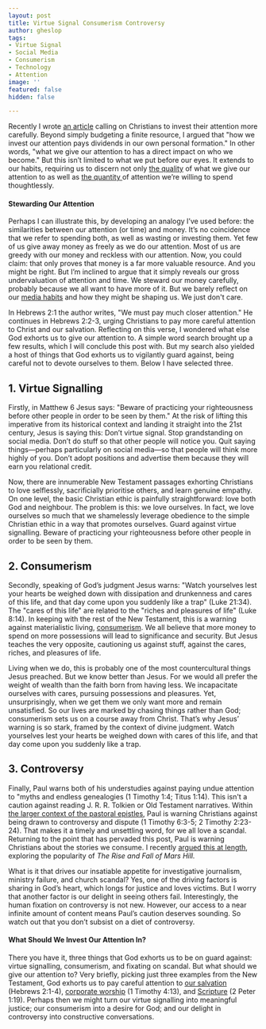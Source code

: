 ```yaml
---
layout: post
title: Virtue Signal Consumerism Controversy
author: gheslop
tags:
- Virtue Signal
- Social Media
- Consumerism
- Technology
- Attention
image: ''
featured: false
hidden: false

---
```

Recently I wrote [an article](https://rekindle.co.za/content/2021-10-26-be-careful-how-your-spend-your-attention "Be Careful Spending Attention") calling on Christians to invest their attention more carefully. Beyond simply budgeting a finite resource, I argued that "how we invest our attention pays dividends in our own personal formation." In other words, "what we give our attention to has a direct impact on who we become." But this isn’t limited to what we put before our eyes. It extends to our habits, requiring us to discern not only [the quality](https://rekindle.co.za/content/2021-09-23-would-you-watch-porn-if-the-plots-were-better "On Watching Porn") of what we give our attention to as well as [the quantity ](https://rekindle.co.za/content/2021-06-02-wendell-berry-consumerism "Where is the Line?")of attention we’re willing to spend thoughtlessly.

#### Stewarding Our Attention

Perhaps I can illustrate this, by developing an analogy I’ve used before: the similarities between our attention (or time) and money. It’s no coincidence that we refer to spending both, as well as wasting or investing them. Yet few of us give away money as freely as we do our attention. Most of us are greedy with our money and reckless with our attention. Now, you could claim: that only proves that money is a far more valuable resource. And you might be right. But I’m inclined to argue that it simply reveals our gross undervaluation of attention and time. We steward our money carefully, probably because we all want to have more of it. But we barely reflect on our [media habits](https://rekindle.co.za/content/more-ways-technology-takes/ "Technology Takes") and how they might be shaping us. We just don't care.

In Hebrews 2:1 the author writes, "We must pay much closer attention." He continues in Hebrews 2:2-3, urging Christians to pay more careful attention to Christ and our salvation. Reflecting on this verse, I wondered what else God exhorts us to give our attention to. A simple word search brought up a few results, which I will conclude this post with. But my search also yielded a host of things that God exhorts us to vigilantly guard against, being careful not to devote ourselves to them. Below I have selected three.

## 1. Virtue Signalling

Firstly, in Matthew 6 Jesus says: "Beware of practicing your righteousness before other people in order to be seen by them." At the risk of lifting this imperative from its historical context and landing it straight into the 21st century, Jesus is saying this: Don’t virtue signal. Stop grandstanding on social media. Don’t do stuff so that other people will notice you. Quit saying things—perhaps particularly on social media—so that people will think more highly of you. Don’t adopt positions and advertise them because they will earn you relational credit.

Now, there are innumerable New Testament passages exhorting Christians to love selflessly, sacrificially prioritise others, and learn genuine empathy. On one level, the basic Christian ethic is painfully straightforward: love both God and neighbour. The problem is this: we love ourselves. In fact, we love ourselves so much that we shamelessly leverage obedience to the simple Christian ethic in a way that promotes ourselves. Guard against virtue signalling. Beware of practicing your righteousness before other people in order to be seen by them.

## 2. Consumerism

Secondly, speaking of God’s judgment Jesus warns: "Watch yourselves lest your hearts be weighed down with dissipation and drunkenness and cares of this life, and that day come upon you suddenly like a trap" (Luke 21:34). The "cares of this life" are related to the "riches and pleasures of life" (Luke 8:14). In keeping with the rest of the New Testament, this is a warning against materialistic living, [consumerism](https://rekindle.co.za/content/2021-05-19-discernment-new-technology "Good Old-Fashioned Consumerism"). We all believe that more money to spend on more possessions will lead to significance and security. But Jesus teaches the very opposite, cautioning us against stuff, against the cares, riches, and pleasures of life.

Living when we do, this is probably one of the most countercultural things Jesus preached. But we know better than Jesus. For we would all prefer the weight of wealth than the faith born from having less. We incapacitate ourselves with cares, pursuing possessions and pleasures. Yet, unsurprisingly, when we get them we only want more and remain unsatisfied. So our lives are marked by chasing things rather than God; consumerism sets us on a course away from Christ. That’s why Jesus’ warning is so stark, framed by the context of divine judgment. Watch yourselves lest your hearts be weighed down with cares of this life, and that day come upon you suddenly like a trap.

## 3. Controversy

Finally, Paul warns both of his understudies against paying undue attention to "myths and endless genealogies (1 Timothy 1:4; Titus 1:14). This isn't a caution against reading J. R. R. Tolkien or Old Testament narratives. Within [the larger context of the pastoral epistles](https://rekindle.co.za/content/doodle-driscoll-perilous-negativism-and-the-apostle-paul/ "Perilous Negativism"), Paul is warning Christians against being drawn to controversy and dispute (1 Timothy 6:3-5; 2 Timothy 2:23-24). That makes it a timely and unsettling word, for we all love a scandal. Returning to the point that has pervaded this post, Paul is warning Christians about the stories we consume. I recently [argued this at length](https://rekindle.co.za/content/2021-09-15-rise-and-fall-of-mars-hill "Rise and Fall of Mars Hill"), exploring the popularity of _The Rise and Fall of Mars Hill._

What is it that drives our insatiable appetite for investigative journalism, ministry failure, and church scandal? Yes, one of the driving factors is sharing in God’s heart, which longs for justice and loves victims. But I worry that another factor is our delight in seeing others fail. Interestingly, the human fixation on controversy is not new. However, our access to a near infinite amount of content means Paul’s caution deserves sounding. So watch out that you don’t subsist on a diet of controversy.

#### What Should We Invest Our Attention In?

There you have it, three things that God exhorts us to be on guard against: virtue signalling, consumerism, and fixating on scandal. But what should we give our attention to? Very briefly, picking just three examples from the New Testament, God exhorts us to pay careful attention to [our salvation](https://rekindle.co.za/content/2020-07-29-assurance-apostasy "Seeking Assurance in Salvation") (Hebrews 2:1-4), [corporate worship](https://rekindle.co.za/content/2021-08-26-christian-go-back-to-church "Go Back to Church") (1 Timothy 4:13), and [Scripture](https://rekindle.co.za/content/words-of-eternal-life/ "Words of Eternal Life") (2 Peter 1:19). Perhaps then we might turn our virtue signalling into meaningful justice; our consumerism into a desire for God; and our delight in controversy into constructive conversations.